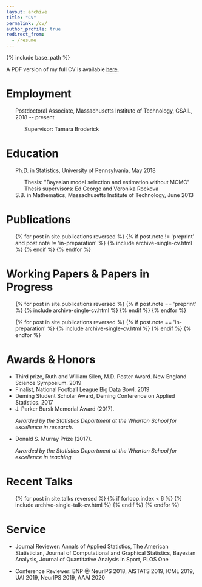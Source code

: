```yaml
---
layout: archive
title: "CV"
permalink: /cv/
author_profile: true
redirect_from:
  - /resume
---
```


{% include base_path %}


A PDF version of my full CV is available [here](https://skdeshpande91.github.io/files/Deshpande_cv.pdf).

Employment
======

<ul style="list-style-type:none">
  <li> Postdoctoral Associate, Massachusetts Institute of Technology, CSAIL, 2018 -- present </li>
  <ul style="list-style-type:none">
    <li> Supervisor: Tamara Broderick </li>
  </ul>
</ul>


Education
======
<ul style="list-style-type:none">
  <li> Ph.D. in Statistics, University of Pennsylvania, May 2018 </li>
    <ul style="list-style-type:none">
      <li> Thesis: "Bayesian model selection and estimation without MCMC" </li>
      <li> Thesis supervisors: Ed George and Veronika Rockova </li>
    </ul>
  <li> S.B. in Mathematics, Massachusetts Institute of Technology, June 2013 </li>
</ul>



Publications
======
  <ol reversed>{% for post in site.publications reversed %}
    {% if post.note != 'preprint' and post.note != 'in-preparation' %}
      {% include archive-single-cv.html %}
    {% endif %}
  {% endfor %}</ol>

Working Papers & Papers in Progress
======
  <ul>{% for post in site.publications reversed %}
    {% if post.note == 'preprint' %}
      {% include archive-single-cv.html %}
    {% endif %}
  {% endfor %} </ul>

  <ul>{% for post in site.publications reversed %}
    {% if post.note == 'in-preparation' %}
      {% include archive-single-cv.html %}
    {% endif %}
  {% endfor %} </ul>

Awards & Honors
======
<ul>
  <li> Third prize, Ruth and William Silen, M.D. Poster Award. New England Science Symposium. 2019 </li>
  <li> Finalist, National Football League Big Data Bowl. 2019 </li>
  <li> Deming Student Scholar Award, Deming Conference on Applied Statistics. 2017 </li>
  <li> J. Parker Bursk Memorial Award (2017). </li>
      <p> <i> Awarded by the Statistics Department at the Wharton School for excellence in research. </i> </p>
  <li> Donald S. Murray Prize (2017). </li>
      <p> <i> Awarded by the Statistics Department at the Wharton School for excellence in teaching. </i> </p>
</ul>
  
Recent Talks
======
  <ul>{% for post in site.talks reversed  %}
    {% if forloop.index < 6 %}
      {% include archive-single-talk-cv.html %}
    {% endif %}
  {% endfor %}</ul>
  
  
Service
======
* Journal Reviewer: Annals of Applied Statistics, The American Statistician, Journal of Computational and Graphical Statistics, Bayesian Analysis, Journal of Quantitative Analysis in Sport, PLOS One

* Conference Reviewer: BNP @ NeurIPS 2018, AISTATS 2019, ICML 2019, UAI 2019, NeurIPS 2019, AAAI 2020 
